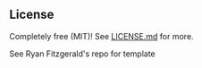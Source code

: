 ## License

Completely free (MIT)! See [LICENSE.md](LICENSE.md) for more.

See Ryan Fitzgerald's repo for template
